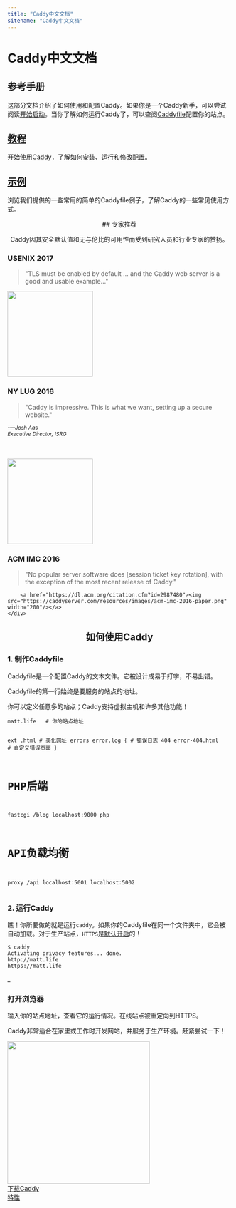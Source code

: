 ```yaml
---
title: "Caddy中文文档"
sitename: "Caddy中文文档"
---
```


# Caddy中文文档

## 参考手册
这部分文档介绍了如何使用和配置Caddy。如果你是一个Caddy新手，可以尝试阅读[开始启动](tutorial.md)。当你了解如何运行Caddy了，可以查阅[Caddyfile](caddyfile.md)配置你的站点。

## [教程](tutorial.md)
开始使用Caddy，了解如何安装、运行和修改配置。

## [示例](https://github.com/caddyserver/examples)
浏览我们提供的一些常用的简单的Caddyfile例子，了解Caddy的一些常见使用方式。

<center>
## 专家推荐

Caddy因其安全默认值和无与伦比的可用性而受到研究人员和行业专家的赞扬。

</center>

<div class="row">
    <div class="col-sm-4">
        <h3>USENIX 2017</h3>
        <blockquote>
            "TLS must be enabled by default ... and the Caddy web server is a good and usable example..."
        </blockquote>
        <a href="https://www.usenix.org/conference/usenixsecurity17/technical-sessions/presentation/krombholz"><img src="https://caddyserver.com/resources/images/usenix-2017-paper.png" style="width:12rem"/></a>
    </div>
    <div class="col-sm-4">
        <h3>NY LUG 2016</h3>
        <blockquote>"Caddy is impressive. This is what we want, setting up a secure website."</blockquote>
        <div class="text-right">
            <small><i>-—Josh Aas</i></small><br/>
            <small><i>Executive Director, ISRG</i></small>
        </div>
        <a href="https://www.youtube.com/watch?v=OE5UhQGg_Fo" ><img src="https://caddyserver.com/resources/images/josh-aas-demos-caddy.png" width="200" style="width:12rem;margin-top:3rem;"/></a>
    </div>
    <div class="col-sm-4">
        <h3>ACM IMC 2016</h3>
        <blockquote>
            "No popular server software does [session ticket key rotation], with the exception of the most recent release of Caddy."
        </blockquote>

        <a href="https://dl.acm.org/citation.cfm?id=2987480"><img src="https://caddyserver.com/resources/images/acm-imc-2016-paper.png" width="200"/></a>
    </div>
</div>

<center>
    <h2>如何使用Caddy</h2>
</center>

<div class="row">
    <div class="col-sm-6">
        <h3>1. 制作Caddyfile</h3>
<p>Caddyfile是一个配置Caddy的文本文件。它被设计成易于打字，不易出错。</p>

<p>Caddyfile的第一行始终是要服务的站点的地址。</p>

<p>你可以定义任意多的站点；Caddy支持虚拟主机和许多其他功能！</p>
    </div>
    <div class="col-sm-6">
        <pre><code class="language-caddy">matt.life   # 你的站点地址

ext .html   # 美化网址
errors error.log {       # 错误日志
    404 error-404.html   # 自定义错误页面
}

# PHP后端
fastcgi /blog localhost:9000 php

# API负载均衡
proxy /api localhost:5001 localhost:5002
</code></pre>
    </div>
</div>

<div class="row">
    <div class="col-sm-6">
        <h3>2. 运行Caddy</h3>
        <p>瞧！你所要做的就是运行<code>caddy</code>。如果你的Caddyfile在同一个文件夹中，它会被自动加载。对于生产站点，<code>HTTPS</code>是<a href="automatic-https.md">默认开启</a>的！</p>
    </div>
    <div class="col-sm-6">
        <pre><code class="language-bash">$ caddy
Activating privacy features... done.
http://matt.life
https://matt.life</code></pre>
        <div style="animation: blink 1s step-start 0s infinite;">_</div>
    </div>
</div>

<div class="row">
    <div class="col-sm-6">
        <h3>打开浏览器</h3>
        <p>
            输入你的站点地址，查看它的运行情况。在线站点被重定向到HTTPS。
        </p>
        <p>
            Caddy非常适合在家里或工作时开发网站，并服务于生产环境。赶紧尝试一下！
        </p>
    </div>
    <div class="col-sm-6">
        <img src="https://caddyserver.com/resources/images/open-your-browser.png" style="width:20rem;">
    </div>
</div>

<div class="row">
    <div class="col-sm-2">
        <a href="https://caddyserver.com/download" class="btn btn-lg btn-info">下载Caddy</a>
    </div>
    <div class="col-sm-2">
        <a href="https://caddyserver.com/features" class="btn btn-lg btn-info">特性</a>
    </div>
</div>
<br>


